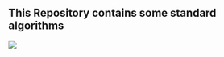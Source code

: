 ## This Repository contains some standard algorithms

<a href="https://codeclimate.com/github/ashu-beckham/Algo/maintainability"><img src="https://api.codeclimate.com/v1/badges/ee0f114b46d8c8c55ff9/maintainability" /></a>
